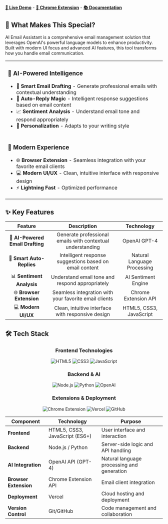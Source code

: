 
**[🌟 Live Demo](#)** -  **[📱 Chrome Extension](#)** -  **[📚 Documentation](#)**

</div>

## 🎯 **What Makes This Special?**

AI Email Assistant is a comprehensive email management solution that leverages OpenAI's powerful language models to enhance productivity. Built with modern UI focus and advanced AI features, this tool transforms how you handle email communication.

<table>
<tr>
<td width="50%">

### 🧠 **AI-Powered Intelligence**
- 🎨 **Smart Email Drafting** - Generate professional emails with contextual understanding
- 🔄 **Auto-Reply Magic** - Intelligent response suggestions based on email content
- 📈 **Sentiment Analysis** - Understand email tone and respond appropriately
- 🎯 **Personalization** - Adapts to your writing style

</td>
<tr>
<td width="50%">
  
### 🚀 **Modern Experience**
- 🌐 **Browser Extension** - Seamless integration with your favorite email clients
- 💻 **Modern UI/UX** - Clean, intuitive interface with responsive design
- ⚡ **Lightning Fast** - Optimized performance

</td>
</tr>
</table>

## ✨ **Key Features**

<div align="center">

| Feature | Description | Technology |
|:-------:|:----------:|:---------:|
| 🎨 **AI-Powered Email Drafting** | Generate professional emails with contextual understanding | OpenAI GPT-4 |
| 🔄 **Smart Auto-Replies** | Intelligent response suggestions based on email content | Natural Language Processing |
| 📊 **Sentiment Analysis** | Understand email tone and respond appropriately | AI Sentiment Engine |
| 🌐 **Browser Extension** | Seamless integration with your favorite email clients | Chrome Extension API |
| 💻 **Modern UI/UX** | Clean, intuitive interface with responsive design | HTML5, CSS3, JavaScript |

</div>

## 🛠️ **Tech Stack**

<div align="center">

### **Frontend Technologies**

![HTML5](https://img.shields.io/badge/HTML5-E34F26?style=for-the-badge&logo=html5&logoColor=white)
![CSS3](https://img.shields.io/badge/CSS3-1572B6?style=for-the-badge&logo=css3&logoColor=white)
![JavaScript](https://img.shields.io/badge/JavaScript-F7DF1E?style=for-the-badge&logo=javascript&logoColor=black)

### **Backend & AI**

![Node.js](https://img.shields.io/badge/Node.js-339933?style=for-the-badge&logo=node.js&logoColor=white)
![Python](https://img.shields.io/badge/Python-3776AB?style=for-the-badge&logo=python&logoColor=white)
![OpenAI](https://img.shields.io/badge/OpenAI-412991?style=for-the-badge&logo=openai&logoColor=white)

### **Extensions & Deployment**

![Chrome Extension](https://img.shields.io/badge/Chrome-Extension-4285F4?style=for-the-badge&logo=googlechrome&logoColor=white)
![Vercel](https://img.shields.io/badge/Vercel-000000?style=for-the-badge&logo=vercel&logoColor=white)
![GitHub](https://img.shields.io/badge/GitHub-181717?style=for-the-badge&logo=github&logoColor=white)

</div>


| Component | Technology | Purpose |
|-----------|------------|---------|
| **Frontend** | HTML5, CSS3, JavaScript (ES6+) | User interface and interaction |
| **Backend** | Node.js / Python | Server-side logic and API handling |
| **AI Integration** | OpenAI API (GPT-4) | Natural language processing and generation |
| **Browser Extension** | Chrome Extension API | Email client integration |
| **Deployment** | Vercel | Cloud hosting and deployment |
| **Version Control** | Git/GitHub | Code management and collaboration |



